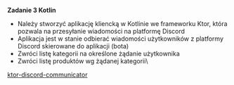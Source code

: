 **Zadanie 3 Kotlin**

- Należy stworzyć aplikację kliencką w Kotlinie we frameworku Ktor, która pozwala na przesyłanie wiadomości na platformę Discord
- Aplikacja jest w stanie odbierać wiadomości użytkowników z platformy Discord skierowane do aplikacji (bota)
- Zwróci listę kategorii na określone żądanie użytkownika
- Zwróci listę produktów wg żądanej kategorii\

[ktor-discord-communicator](https://github.com/PiotrStoklosa/ktor-discord-communicator)
